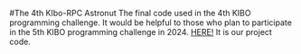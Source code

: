 #The 4th KIbo-RPC Astronut
The final code used in the 4th KIBO programming challenge. It would be helpful to those who plan to participate in the 5th KIBO programming challenge in 2024.
[HERE!](https://github.com/KIBO-Astronut/4th-KIBO/blob/main/app/src/main/java/jp/jaxa/iss/kibo/rpc/sampleapk/YourService.java) It is our project code.
